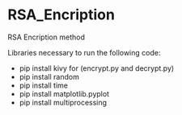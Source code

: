 # RSA_Encription
RSA Encription method



Libraries necessary to run the following code:
- pip install kivy for (encrypt.py and decrypt.py)
- pip install random
- pip install time
- pip install matplotlib.pyplot
- pip install multiprocessing

